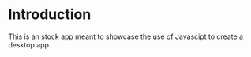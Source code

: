 # Introduction

This is an stock app meant to showcase the use of Javascipt to create a desktop app.
